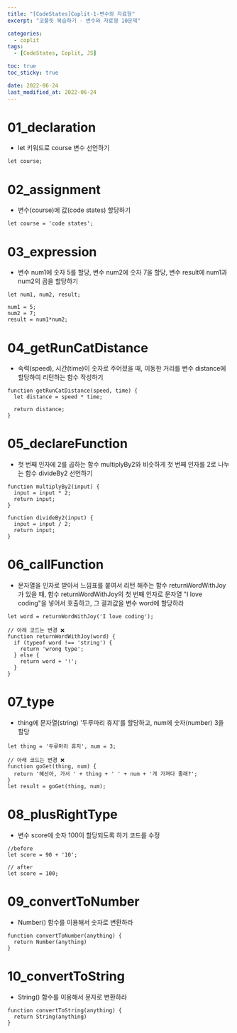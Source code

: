 ```yaml
---
title: "[CodeStates]Coplit-1-변수와 자료형"
excerpt: "코플릿 복습하기 - 변수와 자료형 10문제"

categories:
  - coplit
tags:
  - [CodeStates, Coplit, JS]

toc: true
toc_sticky: true

date: 2022-06-24
last_modified_at: 2022-06-24
---
```


# 01_declaration

- let 키워드로 course 변수 선언하기

```
let course;
```

# 02_assignment

- 변수(course)에 값(code states) 할당하기

```
let course = 'code states';
```

# 03_expression

- 변수 num1에 숫자 5를 할당, 변수 num2에 숫자 7을 할당, 변수 result에 num1과 num2의 곱을 할당하기

```
let num1, num2, result;

num1 = 5;
num2 = 7;
result = num1*num2;
```

# 04_getRunCatDistance

- 속력(speed), 시간(time)이 숫자로 주어졌을 때, 이동한 거리를 변수 distance에 할당하여 리턴하는 함수 작성하기

```
function getRunCatDistance(speed, time) {
  let distance = speed * time;

  return distance;
}
```

# 05_declareFunction

- 첫 번째 인자에 2를 곱하는 함수 multiplyBy2와 비슷하게 첫 번째 인자를 2로 나누는 함수 divideBy2 선언하기

```
function multiplyBy2(input) {
  input = input * 2;
  return input;
}

function divideBy2(input) {
  input = input / 2;
  return input;
}
```

# 06_callFunction

- 문자열을 인자로 받아서 느낌표를 붙여서 리턴 해주는 함수 returnWordWithJoy가 있을 때,
  함수 returnWordWithJoy의 첫 번째 인자로 문자열 "I love coding"을 넣어서 호출하고, 그 결과값을 변수 word에 할당하라

```
let word = returnWordWithJoy('I love coding');

// 아래 코드는 변경 ❌
function returnWordWithJoy(word) {
  if (typeof word !== 'string') {
    return 'wrong type';
  } else {
    return word + '!';
  }
}
```

# 07_type

- thing에 문자열(string) '두루마리 휴지'를 할당하고, num에 숫자(number) 3을 할당

```
let thing = '두루마리 휴지', num = 3;

// 아래 코드는 변경 ❌
function goGet(thing, num) {
  return '혜선아, 가서 ' + thing + ' ' + num + '개 가져다 줄래?';
}
let result = goGet(thing, num);
```

# 08_plusRightType

- 변수 score에 숫자 100이 할당되도록 하기 코드를 수정

```
//before
let score = 90 + '10';

// after
let score = 100;
```

# 09_convertToNumber

- Number() 함수를 이용해서 숫자로 변환하라

```
function convertToNumber(anything) {
  return Number(anything)
}
```

# 10_convertToString

- String() 함수를 이용해서 문자로 변환하라

```
function convertToString(anything) {
  return String(anything)
}
```
